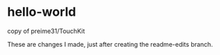 # hello-world
copy of preime31/TouchKit

These are changes I made, just after creating the readme-edits branch.

